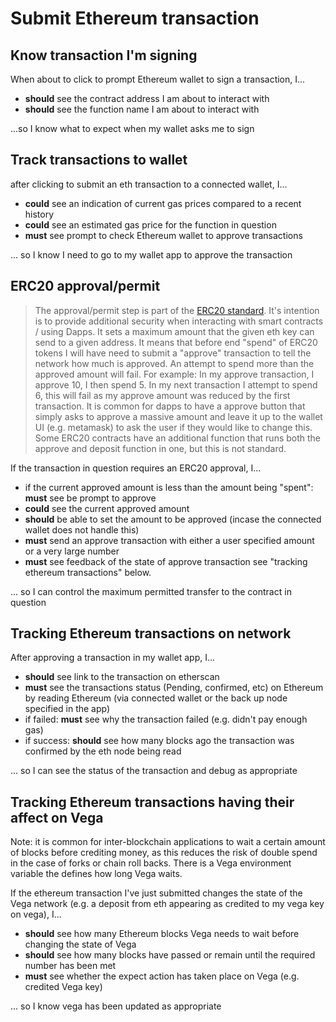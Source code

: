 # Submit Ethereum transaction

## Know transaction I'm signing
When about to click to prompt Ethereum wallet to sign a transaction, I...

- **should** see the contract address I am about to interact with
- **should** see the function name I am about to interact with

...so I know what to expect when my wallet asks me to sign
## Track transactions to wallet

after clicking to submit an eth transaction to a connected wallet, I...

- **could** see an indication of current gas prices compared to a recent history
- **could** see an estimated gas price for the function in question
- **must** see prompt to check Ethereum wallet to approve transactions

... so I know I need to go to my wallet app to approve the transaction

## ERC20 approval/permit

> The approval/permit step is part of the [ERC20 standard](https://ethereum.org/en/developers/docs/standards/tokens/erc-20/). It's intention is to provide additional security when interacting with smart contracts / using Dapps. It sets a maximum amount that the given eth key can send to a given address. It means that before end "spend" of ERC20 tokens I will have need to submit a "approve" transaction to tell the network how much is approved. An attempt to spend more than the approved amount will fail.
> For example: In my approve transaction, I approve 10, I then spend 5. In my next transaction I attempt to spend 6, this will fail as my approve amount was reduced by the first transaction.
> It is common for dapps to have a approve button that simply asks to approve a massive amount and leave it up to the wallet UI (e.g. metamask) to ask the user if they would like to change this. 
> Some ERC20 contracts have an additional function that runs both the approve and deposit function in one, but this is not standard.

If the transaction in question requires an ERC20 approval, I...

- if the current approved amount is less than the amount being "spent": **must** see be prompt to approve 
- **could** see the current approved amount
- **should** be able to set the amount to be approved (incase the connected wallet does not handle this)
- **must** send an approve transaction with either a user specified amount or a very large number
- **must** see feedback of the state of approve transaction see "tracking ethereum transactions" below.

... so I can control the maximum permitted transfer to the contract in question

## Tracking Ethereum transactions on network

After approving a transaction in my wallet app, I...

- **should** see link to the transaction on etherscan
- **must** see the transactions status (Pending, confirmed, etc) on Ethereum by reading Ethereum (via connected wallet or the back up node specified in the app) 
- if failed: **must** see why the transaction failed (e.g. didn't pay enough gas)
- if success: **should** see how many blocks ago the transaction was confirmed by the eth node being read

... so I can see the status of the transaction and debug as appropriate
## Tracking Ethereum transactions having their affect on Vega
Note: it is common for inter-blockchain applications to wait a certain amount of blocks before crediting money, as this reduces the risk of double spend in the case of forks or chain roll backs. There is a Vega environment variable the defines how long Vega waits.

If the ethereum transaction I've just submitted changes the state of the Vega network (e.g. a deposit from eth appearing as credited to my vega key on vega), I...

- **should** see how many Ethereum blocks Vega needs to wait before changing the state of Vega
- **should** see how many blocks have passed or remain until the required number has been met
- **must** see whether the expect action has taken place on Vega (e.g. credited Vega key)

... so I know vega has been updated as appropriate 